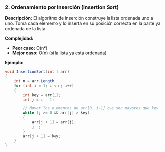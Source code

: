 ### **2. Ordenamiento por Inserción (Insertion Sort)**

**Descripción:**
El algoritmo de inserción construye la lista ordenada uno a uno. Toma cada elemento y lo inserta en su posición correcta en la parte ya ordenada de la lista.

**Complejidad:**
- **Peor caso:** O(n²)
- **Mejor caso:** O(n) (si la lista ya está ordenada)

**Ejemplo:**

```csharp
void InsertionSort(int[] arr)
{
    int n = arr.Length;
    for (int i = 1; i < n; i++)
    {
        int key = arr[i];
        int j = i - 1;

        // Mover los elementos de arr[0..i-1] que son mayores que key
        while (j >= 0 && arr[j] > key)
        {
            arr[j + 1] = arr[j];
            j--;
        }
        arr[j + 1] = key;
    }
}
```
